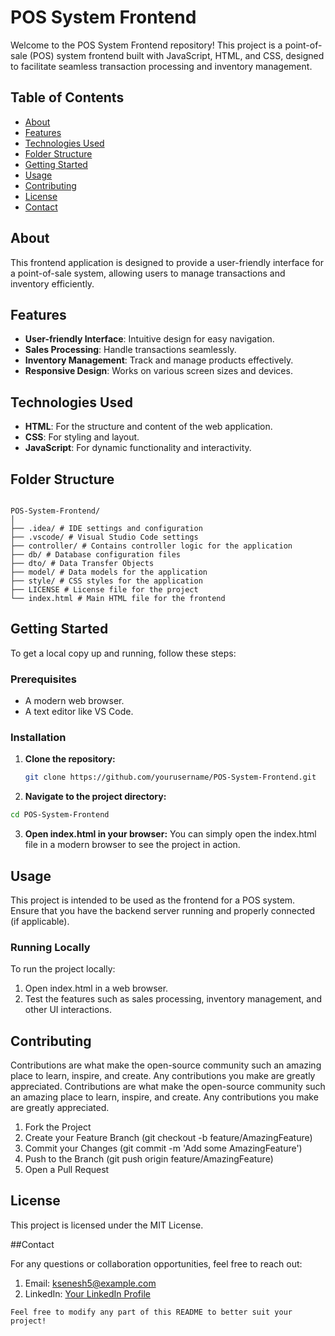 # POS System Frontend

Welcome to the POS System Frontend repository! This project is a point-of-sale (POS) system frontend built with JavaScript, HTML, and CSS, designed to facilitate seamless transaction processing and inventory management.

## Table of Contents
- [About](#about)
- [Features](#features)
- [Technologies Used](#technologies-used)
- [Folder Structure](#folder-structure)
- [Getting Started](#getting-started)
- [Usage](#usage)
- [Contributing](#contributing)
- [License](#license)
- [Contact](#contact)

## About
This frontend application is designed to provide a user-friendly interface for a point-of-sale system, allowing users to manage transactions and inventory efficiently.

## Features
- **User-friendly Interface**: Intuitive design for easy navigation.
- **Sales Processing**: Handle transactions seamlessly.
- **Inventory Management**: Track and manage products effectively.
- **Responsive Design**: Works on various screen sizes and devices.

## Technologies Used
- **HTML**: For the structure and content of the web application.
- **CSS**: For styling and layout.
- **JavaScript**: For dynamic functionality and interactivity.

## Folder Structure

```

POS-System-Frontend/
│
├── .idea/ # IDE settings and configuration
├── .vscode/ # Visual Studio Code settings
├── controller/ # Contains controller logic for the application
├── db/ # Database configuration files
├── dto/ # Data Transfer Objects
├── model/ # Data models for the application
├── style/ # CSS styles for the application
├── LICENSE # License file for the project
└── index.html # Main HTML file for the frontend

```

## Getting Started
To get a local copy up and running, follow these steps:

### Prerequisites
- A modern web browser.
- A text editor like VS Code.

### Installation
1. **Clone the repository:**
   ```bash
   git clone https://github.com/yourusername/POS-System-Frontend.git

2. **Navigate to the project directory:**
 ```bash
cd POS-System-Frontend
 ```

3. **Open index.html in your browser:**
  You can simply open the index.html file in a modern browser to see the project in action.

## Usage

This project is intended to be used as the frontend for a POS system. Ensure that you have the backend server running and properly connected (if applicable).

### Running Locally

To run the project locally:

1. Open index.html in a web browser.
2. Test the features such as sales processing, inventory management, and other UI interactions.

## Contributing

Contributions are what make the open-source community such an amazing place to learn, inspire, and create. Any contributions you make are greatly appreciated.
Contributions are what make the open-source community such an amazing place to learn, inspire, and create. Any contributions you make are greatly appreciated.

1. Fork the Project
2. Create your Feature Branch (git checkout -b feature/AmazingFeature)
3. Commit your Changes (git commit -m 'Add some AmazingFeature')
4. Push to the Branch (git push origin feature/AmazingFeature)
5. Open a Pull Request

## License

This project is licensed under the MIT License.

##Contact

For any questions or collaboration opportunities, feel free to reach out:

1. Email: ksenesh5@example.com
2. LinkedIn: [Your LinkedIn Profile](https://www.linkedin.com/in/kavindu-senesh-9530222b5/)

```
Feel free to modify any part of this README to better suit your project!

